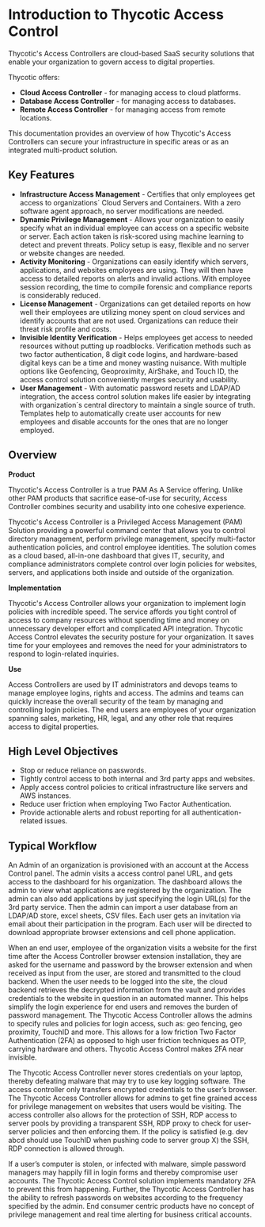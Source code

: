 [title]: # (Introduction)
[tags]: # (thycotic access control)
[priority]: # (1)
# Introduction to Thycotic Access Control

Thycotic's Access Controllers are cloud-based SaaS security solutions that enable your organization to govern access to digital properties.

Thycotic offers:

- __Cloud Access Controller__ - for managing access to cloud platforms.
- __Database Access Controller__ - for managing access to databases.
- __Remote Access Controller__ - for managing access from remote locations.

This documentation provides an overview of how Thycotic's Access Controllers can secure your infrastructure in specific areas or as an integrated multi-product solution.

## Key Features

* __Infrastructure Access Management__ - Certifies that only employees get access to organizations´ Cloud Servers and Containers. With a zero software agent approach, no server modifications are needed.
* __Dynamic Privilege Management__ - Allows your organization to easily specify what an individual employee can access on a specific website or server. Each action taken is risk-scored using machine learning to detect and prevent threats. Policy setup is easy, flexible and no server or website changes are needed.
* __Activity Monitoring__ - Organizations can easily identify which servers, applications, and websites employees are using. They will then have access to detailed reports on alerts and invalid actions. With employee session recording, the time to compile forensic and compliance reports is considerably reduced.
* __License Management__ - Organizations can get detailed reports on how well their employees are utilizing money spent on cloud services and identify accounts that are not used. Organizations can reduce their threat risk profile and costs.
* __Invisible Identity Verification__ - Helps employees get access to needed resources without putting up roadblocks. Verification methods such as two factor authentication, 8 digit code logins, and hardware-based digital keys can be a time and money wasting nuisance. With multiple options like Geofencing, Geoproximity, AirShake, and Touch ID, the access control solution conveniently merges security and usability.
* __User Management__ - With automatic password resets and LDAP/AD integration, the access control solution makes life easier by integrating with organization´s central directory to maintain a single source of truth. Templates help to automatically create user accounts for new employees and disable accounts for the ones that are no longer employed.

## Overview

__Product__

Thycotic's Access Controller is a true PAM As A Service offering. Unlike other PAM products that sacrifice ease-of-use for security, Access Controller combines security and usability into one cohesive experience.

Thycotic's Access Controller is a Privileged Access Management (PAM) Solution providing a powerful command center that allows you to control directory management, perform privilege management, specify multi-factor authentication policies, and control employee identities. The solution comes as a cloud based, all-in-one dashboard that gives IT, security, and compliance administrators complete control over login policies for websites, servers, and applications both inside and outside of the organization.

__Implementation__

Thycotic's Access Controller allows your organization to implement login policies with incredible speed. The service affords you tight control of access to company resources without spending time and money on unnecessary developer effort and complicated API integration. Thycotic Access Control elevates the security posture for your organization. It saves time for your employees and removes the need for your administrators to respond to login-related inquiries.

__Use__

Access Controllers are used by IT administrators and devops teams to manage employee logins, rights and access. The admins and teams can quickly increase the overall security of the team by managing and controlling login policies. The end users are employees of your organization spanning sales, marketing, HR, legal, and any other role that requires access to digital properties.

## High Level Objectives

* Stop or reduce reliance on passwords.
* Tightly control access to both internal and 3rd party apps and websites.
* Apply access control policies to critical infrastructure like servers and AWS instances.
* Reduce user friction when employing Two Factor Authentication.
* Provide actionable alerts and robust reporting for all authentication-related issues.

## Typical Workflow

An Admin of an organization is provisioned with an account at the Access Control panel. The admin visits a access control panel URL, and gets access to the dashboard for his organization. The dashboard allows the admin to view what applications are registered by the organization. The admin can also add applications by just specifying the login URL(s) for the 3rd party service. Then the admin can import a user database from an LDAP/AD store, excel sheets, CSV files. Each user gets an invitation via email about their participation in the program. Each user will be directed to download appropriate browser extensions and cell phone application.

When an end user, employee of the organization visits a website for the first time after the Access Controller browser extension installation, they are asked for the username and password by the browser extension and when received as input from the user, are stored and transmitted to the cloud backend. When the user needs to be logged into the site, the cloud backend retrieves the decrypted information from the vault and provides credentials to the website in question in an automated manner. This helps simplify the login experience for end users and removes the burden of password management. The Thycotic Access Controller allows the admins to specify rules and policies for login access, such as: geo fencing, geo proximity, TouchID and more. This allows for a low friction Two Factor Authentication (2FA) as opposed to high user friction techniques as OTP, carrying hardware and others. Thycotic Access Control makes 2FA near invisible.

The Thycotic Access Controller never stores credentials on your laptop, thereby defeating malware that may try to use key logging software. The access controller only transfers encrypted credentials to the user’s browser. The Thycotic Access Controller allows for admins to get fine grained access for privilege management on websites that users would be visiting. The access controller also allows for the protection of SSH, RDP access to server pools by providing a transparent SSH, RDP proxy to check for user-server policies and then enforcing them. If the policy is satisfied (e.g. dev abcd should use TouchID when pushing code to server group X) the SSH, RDP connection is allowed through.

If a user’s computer is stolen, or infected with malware, simple password managers may happily fill in login forms and thereby compromise user accounts. The Thycotic Access Control solution  implements mandatory 2FA to prevent this from happening. Further, the Thycotic Access Controller has the ability to refresh passwords on websites according to the frequency specified by the admin. End consumer centric products have no concept of privilege management and real time alerting for business critical accounts.
